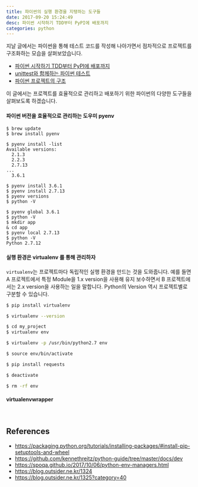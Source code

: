 ```yaml
---
title: 파이썬의 실행 환경을 지탱하는 도구들
date: 2017-09-20 15:24:49
desc: 파이썬 시작하기 TDD부터 PyPI에 배포까지
categories: python
---
```


지날 글에서는 파이썬을 통해 테스트 코드를 작성해 나아가면서 점차적으로 프로젝트를 구조화하는 모습을 살펴보았습니다.

<!-- more -->

- [파이썬 시작하기 TDD부터 PyPI에 배포까지](https://www.holaxprogramming.com/2017/06/15/python-get-started/)
- [unittest와 함께하는 파이썬 테스트](https://www.holaxprogramming.com/2017/06/17/python-with-test/)
- [파이썬 프로젝트의 구조](https://www.holaxprogramming.com/2017/06/28/python-project-structures/)

이 글에서는 프로젝트를 효율적으로 관리하고 배포하기 위한 파이썬의 다양한 도구들을 살펴보도록 하겠습니다.

#### 파이썬 버전을 효율적으로 관리하는 도우미 pyenv

```
$ brew update
$ brew install pyenv
```

```
$ pyenv install -list
Available versions:
  2.1.3
  2.2.3
  2.7.13
...
  3.6.1
```

```
$ pyenv install 3.6.1
$ pyenv install 2.7.13
$ pyenv versions
$ python -V
```

```
$ pyenv global 3.6.1
$ python -V
$ mkdir app
& cd app
$ pyenv local 2.7.13
$ python -V
Python 2.7.12
```

#### 실행 환경은 virtualenv 를 통해 관리하자

`virtualenv`는 프로젝트마다 독립적인 실행 환경을 만드는 것을 도와줍니다. 예를 들면 A 프로젝트에서 특정 Module을 1.x version을 사용해 유지 보수하면서 B 프로젝트에서는 2.x version을 사용하는 일을 말합니다. Python의 Version 역시 프로젝트별로 구분할 수 있습니다.

```bash
$ pip install virtualenv
```

```bash
$ virtualenv --version
```

```bash
$ cd my_project
$ virtualenv env
```

```bash
$ virtualenv -p /usr/bin/python2.7 env
```

```bash
$ source env/bin/activate
```

```bash
$ pip install requests
```

```bash
$ deactivate
```

```bash
$ rm -rf env
```

#### virtualenvwrapper

<br/>

## References

- https://packaging.python.org/tutorials/installing-packages/#install-pip-setuptools-and-wheel
- https://github.com/kennethreitz/python-guide/tree/master/docs/dev
- https://spoqa.github.io/2017/10/06/python-env-managers.html
- https://blog.outsider.ne.kr/1324
- https://blog.outsider.ne.kr/1325?category=40